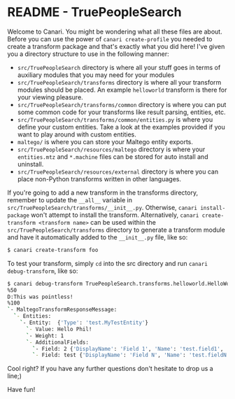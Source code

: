 # README - TruePeopleSearch

Welcome to Canari. You might be wondering what all these files are about. Before you can use the power of
`canari create-profile` you needed to create a transform package and that's exactly what you did here! I've given you a
directory structure to use in the following manner:

-   `src/TruePeopleSearch` directory is where all your stuff goes in terms of auxiliary modules that you may need for
    your modules
-   `src/TruePeopleSearch/transforms` directory is where all your transform modules should be placed. An example
    `helloworld` transform is there for your viewing pleasure.
-   `src/TruePeopleSearch/transforms/common` directory is where you can put some common code for your transforms like
    result parsing, entities, etc.
-   `src/TruePeopleSearch/transforms/common/entities.py` is where you define your custom entities. Take a look at the
    examples provided if you want to play around with custom entities.
-   `maltego/` is where you can store your Maltego entity exports.
-   `src/TruePeopleSearch/resources/maltego` directory is where your `entities.mtz` and `*.machine` files can be
    stored for auto install and uninstall.
-   `src/TruePeopleSearch/resources/external` directory is where you can place non-Python transforms written in other
    languages.

If you're going to add a new transform in the transforms directory, remember to update the `__all__` variable in
`src/TruePeopleSearch/transforms/__init__.py`. Otherwise, `canari install-package` won't attempt to install the
transform. Alternatively, `canari create-transform <transform name>` can be used within the
`src/TruePeopleSearch/transforms` directory to generate a transform module and have it automatically added to the
`__init__.py` file, like so:

```bash
$ canari create-transform foo
```

To test your transform, simply `cd` into the src directory and run `canari debug-transform`, like so:

```bash
$ canari debug-transform TruePeopleSearch.transforms.helloworld.HelloWorld Phil
%50
D:This was pointless!
%100
`- MaltegoTransformResponseMessage:
  `- Entities:
    `- Entity:  {'Type': 'test.MyTestEntity'}
      `- Value: Hello Phil!
      `- Weight: 1
      `- AdditionalFields:
        `- Field: 2 {'DisplayName': 'Field 1', 'Name': 'test.field1', 'MatchingRule': 'strict'}
        `- Field: test {'DisplayName': 'Field N', 'Name': 'test.fieldN', 'MatchingRule': 'strict'}
```

Cool right? If you have any further questions don't hesitate to drop us a line;)

Have fun!
